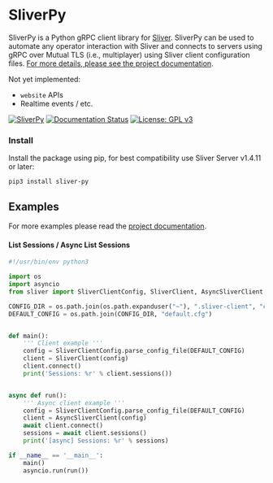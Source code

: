 SliverPy
==========

SliverPy is a Python gRPC client library for [Sliver](https://github.com/BishopFox/sliver). SliverPy can be used to automate any operator interaction with Sliver and connects to servers using gRPC over Mutual TLS (i.e., multiplayer) using Sliver client configuration files. [For more details, please see the project documentation](http://sliverpy.rtfd.io/).

Not yet implemented:
 * `website` APIs
 * Realtime events / etc.


[![SliverPy](https://github.com/moloch--/sliver-py/actions/workflows/autorelease.yml/badge.svg)](https://github.com/moloch--/sliver-py/actions/workflows/autorelease.yml)
[![Documentation Status](https://readthedocs.org/projects/sliverpy/badge/?version=latest)](https://sliverpy.readthedocs.io/en/latest/?badge=latest)
[![License: GPL v3](https://img.shields.io/badge/License-GPLv3-blue.svg)](https://www.gnu.org/licenses/gpl-3.0)

### Install

Install the package using pip, for best compatibility use Sliver Server v1.4.11 or later:

`pip3 install sliver-py`

## Examples

For more examples please read the [project documentation](http://sliverpy.rtfd.io/).

#### List Sessions / Async List Sessions
```python
#!/usr/bin/env python3

import os
import asyncio
from sliver import SliverClientConfig, SliverClient, AsyncSliverClient

CONFIG_DIR = os.path.join(os.path.expanduser("~"), ".sliver-client", "configs")
DEFAULT_CONFIG = os.path.join(CONFIG_DIR, "default.cfg")


def main():
    ''' Client example '''
    config = SliverClientConfig.parse_config_file(DEFAULT_CONFIG)
    client = SliverClient(config)
    client.connect()
    print('Sessions: %r' % client.sessions())


async def run():
    ''' Async client example '''
    config = SliverClientConfig.parse_config_file(DEFAULT_CONFIG)
    client = AsyncSliverClient(config)
    await client.connect()
    sessions = await client.sessions()
    print('[async] Sessions: %r' % sessions)

if __name__ == '__main__':
    main()
    asyncio.run(run())
```
